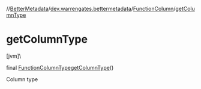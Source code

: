 //[BetterMetadata](../../../index.md)/[dev.warrengates.bettermetadata](../index.md)/[FunctionColumn](index.md)/[getColumnType](get-column-type.md)

# getColumnType

[jvm]\

final [FunctionColumnType](../-function-column-type/index.md)[getColumnType](get-column-type.md)()

Column type
